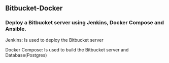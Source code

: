 ## Bitbucket-Docker
### Deploy a Bitbucket server using Jenkins, Docker Compose and Ansible.

Jenkins: Is used to deploy the Bitbucket server

Docker Compose: Is used to build the Bitbucket server and Database(Postgres)